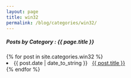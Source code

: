 ```yaml
---
layout: page
title: win32
permalink: /blog/categories/win32/
---
```


<h5> Posts by Category : {{ page.title }} </h5>

<div class="card">
{% for post in site.categories.win32 %}
 <li class="category-posts"><span>{{ post.date | date_to_string }}</span> &nbsp; <a href="{{ post.url }}">{{ post.title }}</a></li>
{% endfor %}
</div>